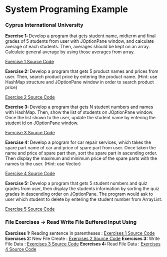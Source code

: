 # System Programing Example
<h3>Cyprus International University</h3>
 <b>Exercise 1: </b> Develop a program that gets student name, midterm and final grades of 5
students from user with JOptionPane window, and calculate average of each students.
Then, averages should be kept on an array. Calculate general average by using those
averages from array.

<a href="#" rel="nofollow">Exercise 1 Source Code</a>

 <b>Exercise 2: </b> Develop a program that gets 5 product names and prices from user. Then,
search product price by entering the product name. (Hint: use HashMap structure and
JOptionPane window in order to search product price)

<a href="https://github.com/ridvancakirtr/System-Programing-Example/blob/master/src/Laboratory_Exercises_1/Exercises_2.java" rel="nofollow">Exercise 2 Source Code</a>

 <b>Exercise 3: </b> Develop a program that gets N student numbers and names with HashMap.
Then, show the list of students on JOptionPane window. Once the list shown to the user,
update the student name by entering the student id on JOptionPane window.

<a href="https://github.com/ridvancakirtr/System-Programing-Example/blob/master/src/Laboratory_Exercises_1/Exercises_3.java" rel="nofollow">Exercise 3 Source Code</a>

 <b>Exercise 4: </b> Develop a program for car repair services, which takes the spare part name
of car and price of spare part from user. Once taken the name and price of spare part
then, sort the spare part in ascending order. Then display the maximum and minimum
price of the spare parts with the names to the user. (Hint: use Vector)

<a href="#" rel="nofollow">Exercise 4 Source Code</a>

 <b>Exercise 5: </b> Develop a program that gets 5 student numbers and quiz grades from user,
then display the students information by sorting the quiz grades in descending order on
JOptionPane. The program would ask to user which student to delete by entering the
student number from ArrayList.

<a href="https://github.com/ridvancakirtr/System-Programing-Example/blob/master/src/Laboratory_Exercises_1/Exercises_5.java" rel="nofollow">Exercise 5 Source Code</a>
<h3>File Exercises -> Read Write File Buffered Input Using</h3>
<b>Exercises 1: </b> Reading sentence in parentheses : 
<a href="https://github.com/ridvancakirtr/System-Programing-Example/tree/master/src/FileExercises/Exercises_1.java">Exercises 1 Source Code</a>
<b>Exercises 2: </b> New File Create : 
<a href="https://github.com/ridvancakirtr/System-Programing-Example/blob/master/src/FileExercises/Exercises_2.java">Exercises 2 Source Code</a>
<b>Exercises 3: </b> Write File Data : 
<a href="https://github.com/ridvancakirtr/System-Programing-Example/blob/master/src/FileExercises/Exercises_3.java">Exercises 3 Source Code</a>
<b>Exercises 4: </b> Read File Data : 
<a href="https://github.com/ridvancakirtr/System-Programing-Example/blob/master/src/FileExercises/Exercises_4.java">Exercises 4 Source Code</a>

